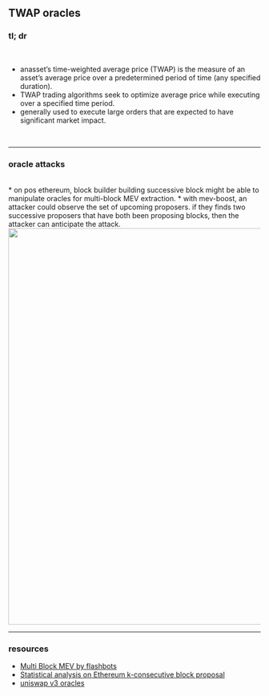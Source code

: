 ## TWAP oracles

### tl; dr


<br>

* anasset’s time-weighted average price (TWAP) is the measure of an asset’s average price over a predetermined period of time (any specified duration).
* TWAP trading algorithms seek to optimize average price while executing over a specified time period. 
* generally used to execute large orders that are expected to have significant market impact.

<br>

---

### oracle attacks


<br>
* on pos ethereum, block builder building successive block might be able to manipulate oracles for multi-block MEV extraction.
* with mev-boost, an attacker could observe the set of upcoming proposers. if they finds two successive proposers that have both been proposing blocks, then the attacker can anticipate the attack.


<img width="791" src="https://user-images.githubusercontent.com/1130416/209031792-52d7671e-480e-497b-9736-4e22e1810fab.png">

<br>

___

### resources

* [Multi Block MEV by flashbots](https://collective.flashbots.net/t/multi-block-mev/457/2?u=nerolation)
* [Statistical analysis on Ethereum k-consecutive block proposal](https://alrevuelta.github.io/posts/ethereum-mev-multiblock)
* [uniswap v3 oracles](https://uniswap.org/blog/uniswap-v3-oracles)
